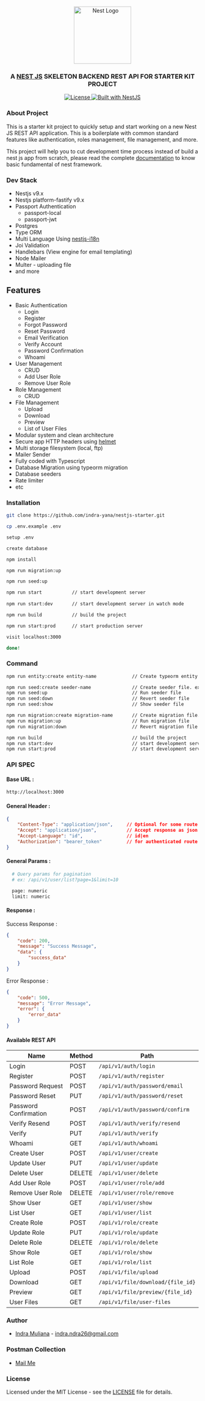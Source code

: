 <h1 align="center"></h1>

<div align="center">
  <a href="http://nestjs.com/" target="_blank">
    <img src="https://nestjs.com/img/logo_text.svg" width="150" alt="Nest Logo" />
  </a>
</div>

<h3 align="center">A <a href="http://nestjs.com/" target="_blank">NEST JS</a> SKELETON BACKEND REST API FOR STARTER KIT PROJECT</h3>

<div align="center">
  <a href="https://nestjs.com" target="_blank">
    <img src="https://img.shields.io/badge/license-MIT-brightgreen.svg" alt="License" />  
    <img src="https://img.shields.io/badge/built%20with-NestJs-red.svg" alt="Built with NestJS">
  </a>
</div>

### About Project

This is a starter kit project to quickly setup and start working on a new Nest JS REST API application. This is a boilerplate with common standard features like authentication, roles management, file management, and more. 

This project will help you to cut development time process instead of build a nest js app from scratch, please read the complete [documentation](https://docs.nestjs.com) to know basic fundamental of nest framework.

### Dev Stack

- Nestjs v9.x
- Nestjs platform-fastify v9.x
- Passport Authentication 
    - passport-local
    - passport-jwt
- Postgres
- Type ORM
- Multi Language Using [nestjs-i18n](https://nestjs-i18n.com) 
- Joi Validation
- Handlebars (View engine for email templating)
- Node Mailer
- Multer - uploading file
- and more

## Features

- Basic Authentication
    - Login
    - Register
    - Forgot Password
    - Reset Password
    - Email Verification
    - Verify Account
    - Password Confirmation
    - Whoami
- User Management 
    - CRUD
    - Add User Role
    - Remove User Role
- Role Management 
    - CRUD
- File Management 
    - Upload
    - Download
    - Preview
    - List of User Files
- Modular system and clean architecture
- Secure app HTTP headers using [helmet](https://helmetjs.github.io)
- Multi storage filesystem (local, ftp)
- Mailer Sender
- Fully coded with Typescript
- Database Migration using typeorm migration
- Database seeders
- Rate limiter
- etc

### Installation

```bash
git clone https://github.com/indra-yana/nestjs-starter.git

cp .env.example .env

setup .env

create database

npm install

npm run migration:up

npm run seed:up

npm run start           // start development server
 
npm run start:dev       // start development server in watch mode

npm run build           // build the project

npm run start:prod      // start production server

visit localhost:3000

done!      
```

### Command

```bash
npm run entity:create entity-name             // Create typeorm entity

npm run seed:create seeder-name               // Create seeder file. ex: npm run seed:create Users_Table_Seeder [Title case format]
npm run seed:up                               // Run seeder file
npm run seed:down                             // Revert seeder file
npm run seed:show                             // Show seeder file

npm run migration:create migration-name       // Create migration file. ex: npm run seed:create Create_Users_Table [Title case format]
npm run migration:up                          // Run migration file
npm run migration:down                        // Revert migration file

npm run build                                 // build the project
npm run start:dev                             // start development server
npm run start:prod                            // start development server
```

### API SPEC

#### Base URL :

```bash
http://localhost:3000
```

#### General Header :

```json
{
    "Content-Type": "application/json",     // Optional for some route
    "Accept": "application/json",           // Accept response as json
    "Accept-Language": "id",                // id|en
    "Authorization": "bearer_token"         // for authenticated route
}
```

#### General Params :
```bash
  # Query params for pagination
  # ex: /api/v1/user/list?page=1&limit=10

  page: numeric
  limit: numeric
```

#### Response :

Success Response :

```json
{
    "code": 200,
    "message": "Success Message",
    "data": {
        "success_data"
    }
}
```

Error Response :

```json
{
    "code": 500,
    "message": "Error Message",
    "error": {
        "error_data"
    }
}
```

#### Available REST API

| Name | Method | Path |
| --- | --- | --- | 
| Login | POST | `/api/v1/auth/login` |
| Register | POST | `/api/v1/auth/register` |
| Password Request | POST | `/api/v1/auth/password/email` |
| Password Reset | PUT | `/api/v1/auth/password/reset` |
| Password Confirmation | POST | `/api/v1/auth/password/confirm` |
| Verify Resend | POST | `/api/v1/auth/verify/resend` |
| Verify | PUT | `/api/v1/auth/verify` |
| Whoami | GET | `/api/v1/auth/whoami` |
| Create User | POST | `/api/v1/user/create` |
| Update User | PUT | `/api/v1/user/update` |
| Delete User | DELETE | `/api/v1/user/delete` |
| Add User Role | POST | `/api/v1/user/role/add` |
| Remove User Role | DELETE | `/api/v1/user/role/remove` |
| Show User | GET | `/api/v1/user/show` |
| List User | GET | `/api/v1/user/list` |
| Create Role | POST | `/api/v1/role/create` |
| Update Role | PUT | `/api/v1/role/update` |
| Delete Role | DELETE | `/api/v1/role/delete` |
| Show Role | GET | `/api/v1/role/show` |
| List Role | GET | `/api/v1/role/list` |
| Upload | POST | `/api/v1/file/upload` |
| Download | GET | `/api/v1/file/download/{file_id}` |
| Preview | GET | `/api/v1/file/preview/{file_id}` |
| User Files | GET | `/api/v1/file/user-files` |

### Author

- [Indra Muliana](https://github.com/indra-yana) - <a href="mailto:indra.ndra26@gmail.com" target="_blank">indra.ndra26@gmail.com</a>

### Postman Collection

- <a href="mailto:indra.ndra26@gmail.com" target="_blank">Mail Me</a>

### License

Licensed under the MIT License - see the [LICENSE](LICENSE) file for details.